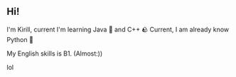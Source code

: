 ## Hi!
I'm Kirill, current I'm learning Java 🍵 and C++ 🪨
Current, I am already know Python 🐍

My English skills is B1. (Almost:))

lol
